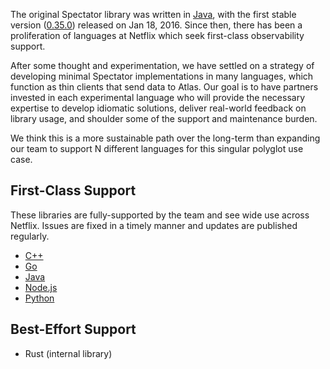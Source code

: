The original Spectator library was written in [Java](java/usage.md), with the first stable version
([0.35.0]) released on Jan 18, 2016. Since then, there has been a proliferation of languages at
Netflix which seek first-class observability support.

After some thought and experimentation, we have settled on a strategy of developing minimal
Spectator implementations in many languages, which function as thin clients that send data to
Atlas. Our goal is to have partners invested in each experimental language who will provide
the necessary expertise to develop idiomatic solutions, deliver real-world feedback on library
usage, and shoulder some of the support and maintenance burden.
 
We think this is a more sustainable path over the long-term than expanding our team to support N
different languages for this singular polyglot use case.

[0.35.0]: https://github.com/Netflix/spectator/releases/tag/v0.35.0

## First-Class Support

These libraries are fully-supported by the team and see wide use across Netflix. Issues are fixed
in a timely manner and updates are published regularly.

* [C++](cpp/usage.md)
* [Go](go/usage.md)
* [Java](java/usage.md)
* [Node.js](js/usage.md)
* [Python](py/usage.md)

## Best-Effort Support

* Rust (internal library)
